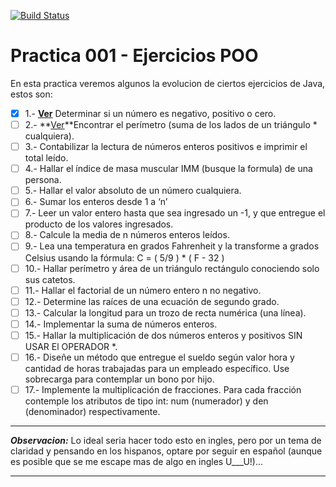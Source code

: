 [![Build Status](https://travis-ci.org/silverfox78/PracticaTDD.svg?branch=master)](https://travis-ci.org/silverfox78/PracticaTDD)

# Practica 001 - Ejercicios POO

En esta practica veremos algunos la evolucion de ciertos ejercicios de Java, estos son:

* [x] 1.- **[Ver](https://github.com/silverfox78/PracticaTDD/blob/master/Ejercicio001.md)** Determinar si un número es negativo, positivo o cero.
* [ ] 2.- **[Ver](https://github.com/silverfox78/PracticaTDD/blob/master/Ejercicio002.md)**Encontrar el perímetro (suma de los lados de un triángulo * cualquiera).
* [ ] 3.- Contabilizar la lectura de números enteros positivos e imprimir el total leído.
* [ ] 4.- Hallar el índice de masa muscular IMM (busque la formula) de una persona.
* [ ] 5.- Hallar el valor absoluto de un número cualquiera.
* [ ] 6.- Sumar los enteros desde 1 a ‘n’
* [ ] 7.- Leer un valor entero hasta que sea ingresado un -1, y que entregue el producto de los valores ingresados.
* [ ] 8.- Calcule la media de n números enteros leídos.
* [ ] 9.- Lea una temperatura en grados Fahrenheit y la transforme a grados Celsius usando la fórmula: C = ( 5/9 ) * ( F - 32 )
* [ ] 10.- Hallar perímetro y área de un triángulo rectángulo conociendo solo sus catetos.
* [ ] 11.- Hallar el factorial de un número entero n no negativo.
* [ ] 12.- Determine las raíces de una ecuación de segundo grado.
* [ ] 13.- Calcular la longitud para un trozo de recta numérica (una línea).
* [ ] 14.- Implementar la suma de números enteros.
* [ ] 15.- Hallar la multiplicación de dos números enteros y positivos SIN USAR El OPERADOR *.
* [ ] 16.- Diseñe un método que entregue el sueldo según valor hora y cantidad de horas trabajadas para un empleado específico. Use sobrecarga para contemplar un bono por hijo.
* [ ] 17.- Implemente la multiplicación de fracciones. Para cada fracción contemple los atributos de tipo int: num (numerador) y den (denominador) respectivamente.

---

***Observacion:*** Lo ideal seria hacer todo esto en ingles, pero por un tema de claridad y pensando en los hispanos, optare por seguir en español (aunque es posible que se me escape mas de algo en ingles U___U!)...

---